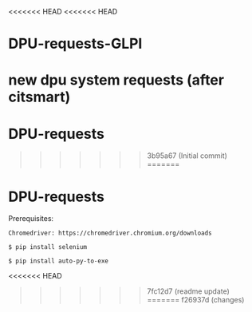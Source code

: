 <<<<<<< HEAD
<<<<<<< HEAD
# DPU-requests-GLPI
new dpu system requests (after citsmart)
=======
# DPU-requests
>>>>>>> 3b95a67 (Initial commit)
=======
# DPU-requests

Prerequisites:

```
Chromedriver: https://chromedriver.chromium.org/downloads

$ pip install selenium

$ pip install auto-py-to-exe
```
<<<<<<< HEAD
>>>>>>> 7fc12d7 (readme update)
=======
>>>>>>> f26937d (changes)

